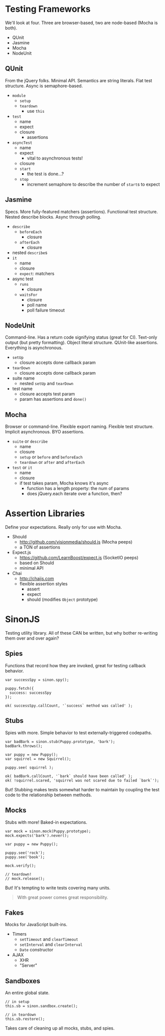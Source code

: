 Testing Frameworks
==================

We'll look at four.  Three are browser-based, two are
node-based (Mocha is both).

 * QUnit
 * Jasmine
 * Mocha
 * NodeUnit

QUnit
-----

From the jQuery folks.  Minimal API.  Semantics are string
literals.  Flat test structure.  Async is semaphore-based.

 * `module`
   * `setup`
   * `teardown`
     * use `this`
 * `test`
   * name
   * expect
   * closure
     * assertions
 * `asyncTest`
   * name
   * expect
     * vital to asynchronous tests!
   * closure
   * `start`
     * the test is done...?
   * `stop`
     * increment semaphore to describe the number
       of `start`s to expect

Jasmine
-------

Specs.  More fully-featured matchers (assertions).
Functional test structure.  Nested describe blocks.
Async through polling.

 * `describe`
   * `beforeEach`
     * closure
   * `afterEach`
     * closure
 * nested `describe`s
 * `it`
   * name
   * closure
   * `expect`: matchers
 * async test
   * `runs`
     * closure
   * `waitsFor`
     * closure
     * poll name
     * poll failure timeout

NodeUnit
--------

Command-line.  Has a return code signifying status (great
for CI).  Text-only output (but pretty formatting).  Object
literal structure.  QUnit-like assertions.  Everything is
asynchronous.

 * `setUp`
   * closure accepts done callback param
 * `tearDown`
   * closure accepts done callback param
 * suite name
   * nested `setUp` and `tearDown`
 * test name
   * closure accepts test param
   * param has assertions and `done()`

Mocha
-----

Browser or command-line.  Flexible export naming.  Flexible
test structure.  Implicit asynchronous.  BYO assertions.

 * `suite` or `describe`
   * name
   * closure
   * `setup` or `before` and `beforeEach`
   * `teardown` or `after` and `afterEach`
 * `test` or `it`
   * name
   * closure
   * if test takes param, Mocha knows it's async
     * function has a length property: the num of params
     * does jQuery.each iterate over a function, then?

Assertion Libraries
===================

Define your expectations.  Really only for use with Mocha.

 * Should
   * <http://github.com/visionmedia/should.js> (Mocha peeps)
   * a TON of assertions
 * Expect.js
   * <https://github.com/LearnBoost/expect.js> (SocketIO peeps)
   * based on Should
   * minimal API
 * Chai
   * <http://chaijs.com>
   * flexible assertion styles
     * assert
     * expect
     * should (modifies `Object` prototype)

SinonJS
=======

Testing utility library.  All of these CAN be written, but
why bother re-writing them over and over again?

Spies
-----

Functions that record how they are invoked, great for
testing callback behavior.

	var successSpy = sinon.spy();

	puppy.fetch({
	  success: successSpy
	});

	ok( successSpy.callCount, '`success` method was called' );

Stubs
-----

Spies with more.  Simple behavior to test externally-triggered
codepaths.

	var badBark = sinon.stub(Puppy.prototype, 'bark');
	badBark.throws();

	var puppy = new Puppy();
	var squirrel = new Squirrel();

	puppy.see( squirrel );

	ok( badBark.callCount, '`bark` should have been called' );
	ok( !squirrel.scared, 'squirrel was not scared due to failed `bark`');

But!  Stubbing makes tests somewhat harder to maintain by
coupling the test code to the relationship between methods.

Mocks
-----

Stubs with more!  Baked-in expectations.

	var mock = sinon.mock(Puppy.prototype);
	mock.expects('bark').never();

	var puppy = new Puppy();

	puppy.see('rock');
	puppy.see('book');

	mock.verify();

	// teardown!
	// mock.release();

But!  It's tempting to write tests covering many units.

> With great power comes great responsibility.

Fakes
-----

Mocks for JavaScript built-ins.

 * Timers
   * `setTimeout` and `clearTimeout`
   * `setInterval` and `clearInterval`
   * `Date` constructor
 * AJAX
   * XHR
   * "Server"

Sandboxes
---------

An entire global state.

	// in setup
	this.sb = sinon.sandbox.create();

	// in teardown
	this.sb.restore();

Takes care of cleaning up all mocks, stubs, and spies.


